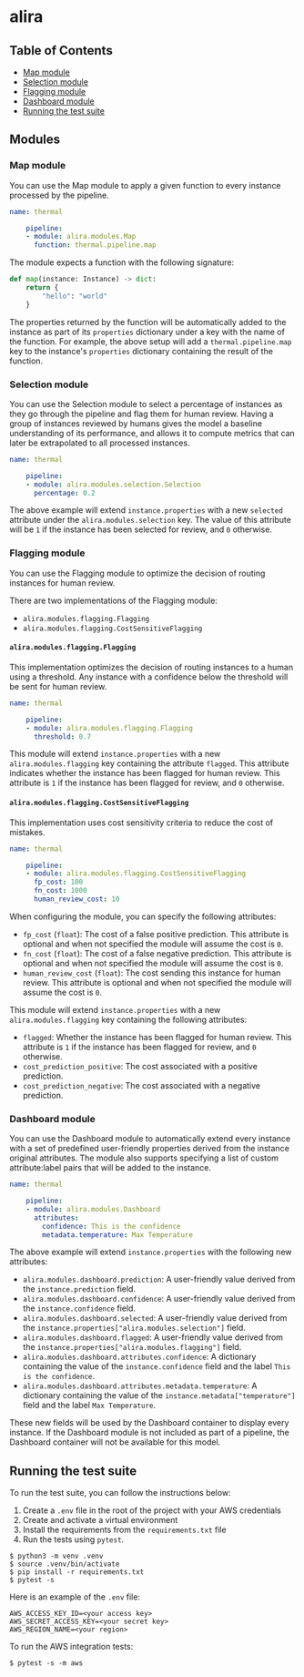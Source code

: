# alira

## Table of Contents

-   [Map module](#map-module)
-   [Selection module](#selection-module)
-   [Flagging module](#flagging-module)
-   [Dashboard module](#dashboard-module)
-   [Running the test suite](#running-the-test-suite)

## Modules

### Map module

You can use the Map module to apply a given function to every instance processed by the pipeline.

```yaml
name: thermal

    pipeline:
    - module: alira.modules.Map
      function: thermal.pipeline.map
```

The module expects a function with the following signature:

```python
def map(instance: Instance) -> dict:
    return {
        "hello": "world"
    }
```

The properties returned by the function will be automatically added to the instance as part of its `properties` dictionary under a key with the name of the function. For example, the above setup will add a `thermal.pipeline.map` key to the instance's `properties` dictionary containing the result of the function.

### Selection module

You can use the Selection module to select a percentage of instances as they go through the pipeline and flag them for human review. Having a group of instances reviewed by humans gives the model a baseline understanding of its performance, and allows it to compute metrics that can later be extrapolated to all processed instances.

```yaml
name: thermal

    pipeline:
    - module: alira.modules.selection.Selection
      percentage: 0.2
```

The above example will extend `instance.properties` with a new `selected` attribute under the `alira.modules.selection` key. The value of this attribute will be `1` if the instance has been selected for review, and `0` otherwise.

### Flagging module

You can use the Flagging module to optimize the decision of routing instances for human review.

There are two implementations of the Flagging module:

-   `alira.modules.flagging.Flagging`
-   `alira.modules.flagging.CostSensitiveFlagging`

#### `alira.modules.flagging.Flagging`

This implementation optimizes the decision of routing instances to a human using a threshold. Any instance with a confidence below the threshold will be sent for human review.

```yaml
name: thermal

    pipeline:
    - module: alira.modules.flagging.Flagging
      threshold: 0.7
```

This module will extend `instance.properties` with a new `alira.modules.flagging` key containing the attribute `flagged`. This attribute indicates whether the instance has been flagged for human review. This attribute is `1` if the instance has been flagged for review, and `0` otherwise.

#### `alira.modules.flagging.CostSensitiveFlagging`

This implementation uses cost sensitivity criteria to reduce the cost of mistakes.

```yaml
name: thermal

    pipeline:
    - module: alira.modules.flagging.CostSensitiveFlagging
      fp_cost: 100
      fn_cost: 1000
      human_review_cost: 10
```

When configuring the module, you can specify the following attributes:

-   `fp_cost` (`float`): The cost of a false positive prediction. This attribute is optional and when not specified the module will assume the cost is `0`.
-   `fn_cost` (`float`): The cost of a false negative prediction. This attribute is optional and when not specified the module will assume the cost is `0`.
-   `human_review_cost` (`float`): The cost sending this instance for human review. This attribute is optional and when not specified the module will assume the cost is `0`.

This module will extend `instance.properties` with a new `alira.modules.flagging` key containing the following attributes:

-   `flagged`: Whether the instance has been flagged for human review. This attribute is `1` if the instance has been flagged for review, and `0` otherwise.
-   `cost_prediction_positive`: The cost associated with a positive prediction.
-   `cost_prediction_negative`: The cost associated with a negative prediction.

### Dashboard module

You can use the Dashboard module to automatically extend every instance with a set of predefined user-friendly properties derived from the instance original attributes. The module also supports specifying a list of custom attribute:label pairs that will be added to the instance.

```yaml
name: thermal

    pipeline:
    - module: alira.modules.Dashboard
      attributes:
        confidence: This is the confidence
        metadata.temperature: Max Temperature
```

The above example will extend `instance.properties` with the following new attributes:

-   `alira.modules.dashboard.prediction`: A user-friendly value derived from the `instance.prediction` field.
-   `alira.modules.dashboard.confidence`: A user-friendly value derived from the `instance.confidence` field.
-   `alira.modules.dashboard.selected`: A user-friendly value derived from the `instance.properties["alira.modules.selection"]` field.
-   `alira.modules.dashboard.flagged`: A user-friendly value derived from the `instance.properties["alira.modules.flagging"]` field.
-   `alira.modules.dashboard.attributes.confidence`: A dictionary containing the value of the `instance.confidence` field and the label `This is the confidence`.
-   `alira.modules.dashboard.attributes.metadata.temperature`: A dictionary containing the value of the `instance.metadata["temperature"]` field and the label `Max Temperature`.

These new fields will be used by the Dashboard container to display every instance. If the Dashboard module is not included as part of a pipeline, the Dashboard container will not be available for this model.

## Running the test suite

To run the test suite, you can follow the instructions below:

1. Create a `.env` file in the root of the project with your AWS credentials
2. Create and activate a virtual environment
3. Install the requirements from the `requirements.txt` file
4. Run the tests using `pytest`.

```shell
$ python3 -m venv .venv
$ source .venv/bin/activate
$ pip install -r requirements.txt
$ pytest -s
```

Here is an example of the `.env` file:

```
AWS_ACCESS_KEY_ID=<your access key>
AWS_SECRET_ACCESS_KEY=<your secret key>
AWS_REGION_NAME=<your region>
```

To run the AWS integration tests:

```shell
$ pytest -s -m aws
```
